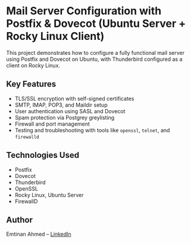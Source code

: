 # Mail Server Configuration with Postfix & Dovecot (Ubuntu Server + Rocky Linux Client)

This project demonstrates how to configure a fully functional mail server using Postfix and Dovecot on Ubuntu, with Thunderbird configured as a client on Rocky Linux.

## Key Features
- TLS/SSL encryption with self-signed certificates
- SMTP, IMAP, POP3, and Maildir setup
- User authentication using SASL and Dovecot
- Spam protection via Postgrey greylisting
- Firewall and port management
- Testing and troubleshooting with tools like `openssl`, `telnet`, and `firewalld`

## Technologies Used
- Postfix
- Dovecot
- Thunderbird
- OpenSSL
- Rocky Linux, Ubuntu Server
- FirewallD


## Author
Emtinan Ahmed – [LinkedIn](https://linkedin.com/in/emtinan-a-612647204)
